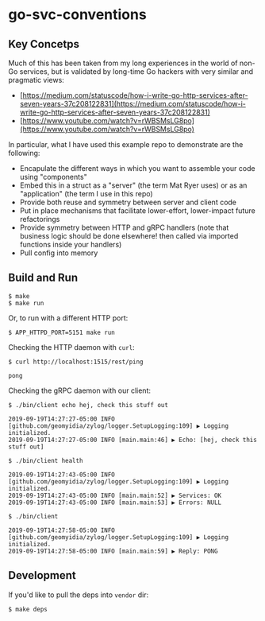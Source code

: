 # go-svc-conventions

## Key Concetps

Much of this has been taken from my long experiences in the world of non-Go services, but is validated by long-time Go hackers with very similar and pragmatic views:

* [https://medium.com/statuscode/how-i-write-go-http-services-after-seven-years-37c208122831](https://medium.com/statuscode/how-i-write-go-http-services-after-seven-years-37c208122831)
* [https://www.youtube.com/watch?v=rWBSMsLG8po](https://www.youtube.com/watch?v=rWBSMsLG8po)

In particular, what I have used this example repo to demonstrate are the following:

* Encapulate the different ways in which you want to assemble your code using "components"
* Embed this in a struct as a "server" (the term Mat Ryer uses) or as an "application" (the term I use in this repo)
* Provide both reuse and symmetry between server and client code
* Put in place mechanisms that facilitate lower-effort, lower-impact future refactorings
* Provide symmetry between HTTP and gRPC handlers (note that business logic should be done elsewhere! then called via imported functions inside your handlers)
* Pull config into memory

## Build and Run

```shell
$ make
$ make run
```

Or, to run with a different HTTP port:

```shell
$ APP_HTTPD_PORT=5151 make run 
```

Checking the HTTP daemon with `curl`:

```shell
$ curl http://localhost:1515/rest/ping
```
```
pong
```

Checking the gRPC daemon with our client:

```shell
$ ./bin/client echo hej, check this stuff out
```
```
2019-09-19T14:27:27-05:00 INFO [github.com/geomyidia/zylog/logger.SetupLogging:109] ▶ Logging initialized.
2019-09-19T14:27:27-05:00 INFO [main.main:46] ▶ Echo: [hej, check this stuff out]
```
```shell
$ ./bin/client health
```
```
2019-09-19T14:27:43-05:00 INFO [github.com/geomyidia/zylog/logger.SetupLogging:109] ▶ Logging initialized.
2019-09-19T14:27:43-05:00 INFO [main.main:52] ▶ Services: OK
2019-09-19T14:27:43-05:00 INFO [main.main:53] ▶ Errors: NULL
```
```shell
$ ./bin/client
```
```
2019-09-19T14:27:58-05:00 INFO [github.com/geomyidia/zylog/logger.SetupLogging:109] ▶ Logging initialized.
2019-09-19T14:27:58-05:00 INFO [main.main:59] ▶ Reply: PONG
```

## Development

If you'd like to pull the deps into `vendor` dir:

```shell
$ make deps
```